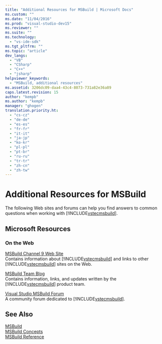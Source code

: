 ```yaml
---
title: "Additional Resources for MSBuild | Microsoft Docs"
ms.custom: ""
ms.date: "11/04/2016"
ms.prod: "visual-studio-dev15"
ms.reviewer: ""
ms.suite: ""
ms.technology: 
  - "vs-ide-sdk"
ms.tgt_pltfrm: ""
ms.topic: "article"
dev_langs: 
  - "VB"
  - "CSharp"
  - "C++"
  - "jsharp"
helpviewer_keywords: 
  - "MSBuild, additional resources"
ms.assetid: 3206dc09-daa4-43c4-8073-731a82e36a89
caps.latest.revision: 15
author: "kempb"
ms.author: "kempb"
manager: "ghogen"
translation.priority.ht: 
  - "cs-cz"
  - "de-de"
  - "es-es"
  - "fr-fr"
  - "it-it"
  - "ja-jp"
  - "ko-kr"
  - "pl-pl"
  - "pt-br"
  - "ru-ru"
  - "tr-tr"
  - "zh-cn"
  - "zh-tw"
---
```

# Additional Resources for MSBuild
The following Web sites and forums can help you find answers to common questions when working with [!INCLUDE[vstecmsbuild](../extensibility/internals/includes/vstecmsbuild_md.md)].  
  
## Microsoft Resources  
  
### On the Web  
 [MSBuild Channel 9 Web Site](http://go.microsoft.com/fwlink/?LinkId=243092)  
 Contains information about [!INCLUDE[vstecmsbuild](../extensibility/internals/includes/vstecmsbuild_md.md)] and links to other [!INCLUDE[vstecmsbuild](../extensibility/internals/includes/vstecmsbuild_md.md)] sites on the Web.  
  
 [MSBuild Team Blog](http://go.microsoft.com/fwlink/?LinkId=65846)  
 Contains information, links, and updates written by the [!INCLUDE[vstecmsbuild](../extensibility/internals/includes/vstecmsbuild_md.md)] product team.  
  
 [Visual Studio MSBuild Forum](http://go.microsoft.com/fwlink/?LinkId=48931)  
 A community forum dedicated to [!INCLUDE[vstecmsbuild](../extensibility/internals/includes/vstecmsbuild_md.md)].  
  
## See Also  
 [MSBuild](../msbuild/msbuild1.md)   
 [MSBuild Concepts](../msbuild/msbuild-concepts.md)   
 [MSBuild Reference](../msbuild/msbuild-reference.md)